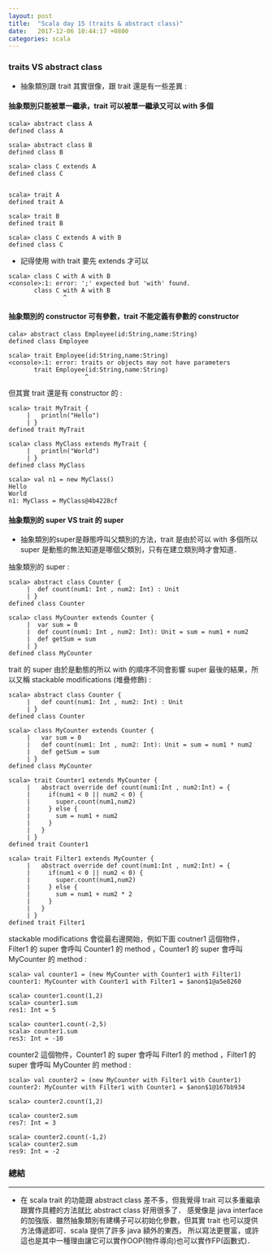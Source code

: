 ```yaml
---
layout: post
title:  "Scala day 15 (traits & abstract class)"
date:   2017-12-06 10:44:17 +0800
categories: scala
---
```


### traits VS abstract class
* 抽象類別跟 trait 其實很像，跟 trait 還是有一些差異 : 

#### 抽象類別只能被單一繼承，trait 可以被單一繼承又可以 with 多個

```console
scala> abstract class A
defined class A

scala> abstract class B
defined class B

scala> class C extends A
defined class C


scala> trait A
defined trait A

scala> trait B
defined trait B

scala> class C extends A with B
defined class C
```
* 記得使用 with trait 要先 extends 才可以

```console
scala> class C with A with B
<console>:1: error: ';' expected but 'with' found.
       class C with A with B
               ^
```

#### 抽象類別的 constructor 可有參數，trait 不能定義有參數的 constructor
```console
cala> abstract class Employee(id:String,name:String)
defined class Employee

scala> trait Employee(id:String,name:String)
<console>:1: error: traits or objects may not have parameters
       trait Employee(id:String,name:String)
                     ^
```
但其實 trait 還是有 constructor 的 : 

```console
scala> trait MyTrait {
     |   println("Hello")
     | }
defined trait MyTrait

scala> class MyClass extends MyTrait {
     |   println("World")
     | }
defined class MyClass

scala> val n1 = new MyClass()
Hello
World
n1: MyClass = MyClass@4b4228cf
```


#### 抽象類別的 super VS trait 的 super
* 抽象類別的super是靜態呼叫父類別的方法，trait 是由於可以 with 多個所以 super 是動態的無法知道是哪個父類別，只有在建立類別時才會知道．  

抽象類別的 super :

```console
scala> abstract class Counter {
     |  def count(num1: Int , num2: Int) : Unit
     | }
defined class Counter

scala> class MyCounter extends Counter {
     |  var sum = 0
     |  def count(num1: Int , num2: Int): Unit = sum = num1 + num2
     |  def getSum = sum
     | }
defined class MyCounter
```
trait 的 super 由於是動態的所以 with 的順序不同會影響 super 最後的結果，所以又稱 stackable modifications (堆疊修飾) :  

```console
scala> abstract class Counter {
     |   def count(num1: Int , num2: Int) : Unit
     | }
defined class Counter

scala> class MyCounter extends Counter {
     |   var sum = 0
     |   def count(num1: Int , num2: Int): Unit = sum = num1 * num2
     |   def getSum = sum
     | }
defined class MyCounter

scala> trait Counter1 extends MyCounter {
     |   abstract override def count(num1:Int , num2:Int) = {
     |     if(num1 < 0 || num2 < 0) {
     |       super.count(num1,num2)
     |     } else {
     |       sum = num1 + num2
     |     }
     |   }
     | }
defined trait Counter1

scala> trait Filter1 extends MyCounter {
     |   abstract override def count(num1:Int , num2:Int) = {
     |     if(num1 < 0 || num2 < 0) {
     |       super.count(num1,num2)
     |     } else {
     |       sum = num1 + num2 * 2
     |     }
     |   }
     | }
defined trait Filter1
```
stackable modifications 會從最右邊開始，例如下面 coutner1 這個物件，
Filter1 的 super 會呼叫 Counter1 的 method ，Counter1 的 super 會呼叫 MyCounter 的 method :  

```console
scala> val counter1 = (new MyCounter with Counter1 with Filter1)
counter1: MyCounter with Counter1 with Filter1 = $anon$1@a5e8260

scala> counter1.count(1,2)
scala> counter1.sum
res1: Int = 5

scala> counter1.count(-2,5)
scala> counter1.sum
res3: Int = -10
```

counter2 這個物件，Counter1 的 super 會呼叫 Filter1 的 method ，Filter1 的 super 會呼叫 MyCounter 的 method :  

```console
scala> val counter2 = (new MyCounter with Filter1 with Counter1)
counter2: MyCounter with Filter1 with Counter1 = $anon$1@167bb934

scala> counter2.count(1,2)

scala> counter2.sum
res7: Int = 3

scala> counter2.count(-1,2)
scala> counter2.sum
res9: Int = -2

```

### 總結
- - -
* 在 scala trait 的功能跟 abstract class 差不多，但我覺得 trait 可以多重繼承跟實作具體的方法就比 abstract class 好用很多了．
感覺像是 java interface 的加強版．雖然抽象類別有建構子可以初始化參數，但其實 trait 也可以提供方法傳遞即可．scala 提供了許多 java 額外的東西，
所以寫法更豐富，或許這也是其中一種理由讓它可以實作OOP(物件導向)也可以實作FP(函數式)．


